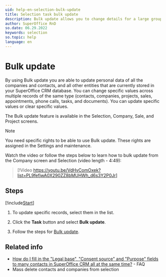 ```yaml
---
uid: help-en-selection-bulk-update
title: Selection task bulk update
description: Bulk update allows you to change details for a large group of contacts, activities, sales, projects, and more – all in just a few clicks.
author: SuperOffice RnD
so.date: 06.29.2022
keywords: selection
so.topic: help
language: en
---
```


# Bulk update

By using Bulk update you are able to update personal data of all the companies and contacts, and all other entities that are currently stored in your SuperOffice CRM database. You can change specific values across multiple records of the same type (contacts, companies, projects, sales, appointments, phone calls, tasks, and documents). You can update specific values or clear specific values.

The Bulk update feature is available in the Selection, Company, Sale, and Project screens.

> [!NOTE]
> You need specific rights to be able to use Bulk update. These rights are assigned in the Settings and maintenance.

Watch the video or follow the steps below to learn how to bulk update from the Company screen and Selection (video length - 4:49):

<!-- markdownlint-disable-next-line MD034 DOCSMD007 -->
> [!Video https://youtu.be/VdHvComOxek?list=PL9fefjwA0X290ZZ8bMUHWh_d6s3Y2P0Jr]

## Steps

[!include[Start](../includes/steps-start-task.md)]

1. To update specific records, select them in the list.

1. Click the **Task** button and select **Bulk update**.

1. Follow the steps for [Bulk update][2].

## Related info

* [How do I fill in the "Legal base", "Consent source" and "Purpose" fields to many contacts in SuperOffice CRM all at the same time?][3] - FAQ
* Mass delete contacts and companies from selection

<!-- Referenced links -->
[2]: ../../../../learn/getting-started/bulk-update.md
[3]: https://community.superoffice.com/no/support-faqs/faq/how-do-i-fill-in-the-legal-base-consent-source-and-purpose-fields-to-many-contacts-in-superoffice-crm-all-at-once/

<!-- Referenced images -->
